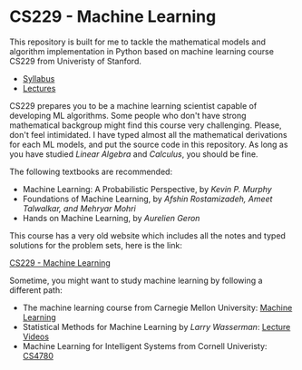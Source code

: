 # CS229 - Machine Learning

This repository is built for me to tackle the mathematical models and algorithm implementation in Python based on machine learning course CS229 from Univeristy of Stanford.

* [Syllabus](http://cs229.stanford.edu/syllabus-autumn2018.html)
* [Lectures](https://www.youtube.com/playlist?list=PLoROMvodv4rMiGQp3WXShtMGgzqpfVfbU)

CS229 prepares you to be a machine learning scientist capable of developing ML algorithms. Some people who don't have strong mathematical backgroup might find this course very challenging. Please, don't feel intimidated. I have typed almost all the mathematical derivations for each ML models, and put the source code in this repository. As long as you have studied *Linear Algebra* and *Calculus*, you should be fine. 

The following textbooks are recommended:

* Machine Learning: A Probabilistic Perspective, by *Kevin P. Murphy*
* Foundations of Machine Learning, by *Afshin Rostamizadeh, Ameet Talwalkar, and Mehryar Mohri*
* Hands on Machine Learning, by *Aurelien Geron*

This course has a very old website which includes all the notes and typed solutions for the problem sets, here is the link:

[CS229 - Machine Learning](https://see.stanford.edu/Course/CS229)

Sometime, you might want to study machine learning by following a different path:

* The machine learning course from Carnegie Mellon University: [Machine Learning](http://www.cs.cmu.edu/%7Etom/10701_sp11/)
* Statistical Methods for Machine Learning by *Larry Wasserman*: [Lecture Videos](https://www.youtube.com/watch?v=zcMnu-3wkWo&list=PLTB9VQq8WiaCBK2XrtYn5t9uuPdsNm7YE)
* Machine Learning for Intelligent Systems from Cornell Univeristy: [CS4780](http://www.cs.cornell.edu/courses/cs4780/2018fa/)
